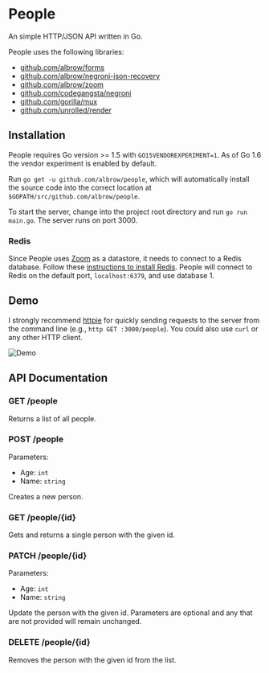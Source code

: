 People
======

An simple HTTP/JSON API written in Go.

People uses the following libraries:

- [github.com/albrow/forms](https://github.com/albrow/forms)
- [github.com/albrow/negroni-json-recovery](https://github.com/albrow/negroni-json-recovery)
- [github.com/albrow/zoom](https://github.com/albrow/zoom)
- [github.com/codegangsta/negroni](https://github.com/codegangsta/negroni)
- [github.com/gorilla/mux](https://github.com/gorilla/mux)
- [github.com/unrolled/render](https://github.com/unrolled/render)

## Installation

People requires Go version >= 1.5 with `GO15VENDOREXPERIMENT=1`. As of Go 1.6
the vendor experiment is enabled by default.

Run `go get -u github.com/albrow/people`, which will automatically install the 
source code into the correct location at `$GOPATH/src/github.com/albrow/people`.

To start the server, change into the project root directory and run
`go run main.go`. The server runs on port 3000.

### Redis

Since People uses [Zoom](https://github.com/albrow/zoom) as a datastore, it
needs to connect to a Redis database. Follow these
[instructions to install Redis](http://redis.io/topics/quickstart). People will
connect to Redis on the default port, `localhost:6379`, and use database 1.

## Demo

I strongly recommend [httpie](https://github.com/jkbrzt/httpie) for quickly
sending requests to the server from the command line (e.g.,
`http GET :3000/people`). You could also use `curl` or any other HTTP client.

![Demo](https://cloud.githubusercontent.com/assets/800857/13369002/ef7c6278-dca4-11e5-8dba-39d37b27f2f8.gif)

## API Documentation

### GET /people

Returns a list of all people.

### POST /people

Parameters:

- Age: `int`
- Name: `string`

Creates a new person.

### GET /people/{id}

Gets and returns a single person with the given id.

### PATCH /people/{id}

Parameters:

- Age: `int`
- Name: `string`

Update the person with the given id. Parameters are optional and any that are
not provided will remain unchanged.

### DELETE /people/{id}

Removes the person with the given id from the list.
